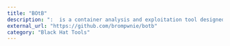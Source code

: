```yaml
---
title: "BOtB"
description: ":  is a container analysis and exploitation tool designed to be used by pentesters and engineers while also being CI/CD friendly with common CI/CD technologies."
external_url: "https://github.com/brompwnie/botb"
category: "Black Hat Tools"
---
```


